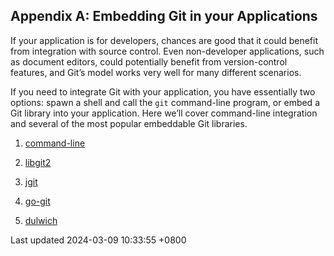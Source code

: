 ## Appendix A: Embedding Git in your Applications

If your application is for developers, chances are good that it could
benefit from integration with source control. Even non-developer
applications, such as document editors, could potentially benefit from
version-control features, and Git’s model works very well for many
different scenarios.

If you need to integrate Git with your application, you have essentially
two options: spawn a shell and call the `git` command-line program, or
embed a Git library into your application. Here we’ll cover command-line
integration and several of the most popular embeddable Git libraries.

1.  [command-line](book/B-embedding-git/sections/command-line.md)

2.  [libgit2](book/B-embedding-git/sections/libgit2.md)

3.  [jgit](book/B-embedding-git/sections/jgit.md)

4.  [go-git](book/B-embedding-git/sections/go-git.md)

5.  [dulwich](book/B-embedding-git/sections/dulwich.md)

Last updated 2024-03-09 10:33:55 +0800
